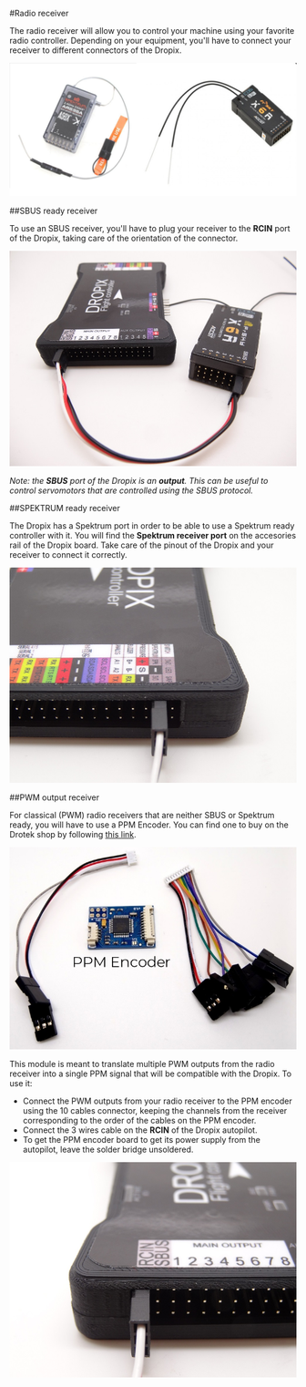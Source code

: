 #Radio receiver

The radio receiver will allow you to control your machine using your favorite radio controller.
Depending on your equipment, you'll have to connect your receiver to different connectors of the Dropix.

<p align="center">
  <img src="./images/receivers.jpg?raw=true" alt="Receivers introduction"/>
</p>

##SBUS ready receiver

To use an SBUS receiver, you'll have to plug your receiver to the **RCIN** port of the Dropix, taking care of the orientation of the connector.

<p align="center">
  <img src="./images/sbus.jpg?raw=true" alt="SBUS receiver connection"/>
</p>

_Note: the **SBUS** port of the Dropix is an **output**. This can be useful to control servomotors that are controlled using the SBUS protocol._

##SPEKTRUM ready receiver

The Dropix has a Spektrum port in order to be able to use a Spektrum ready controller with it. You will find the **Spektrum receiver port** on the accesories rail of the Dropix board. Take care of the pinout of the Dropix and your receiver to connect it correctly.

<p align="center">
  <img src="./images/spek.jpg?raw=true" alt="Spektrum receiver"/>
</p>

##PWM output receiver

For classical (PWM) radio receivers that are neither SBUS or Spektrum ready, you will have to use a PPM Encoder. You can find one to buy on the Drotek shop by following [this link](https://drotek.com/shop/en/home/364-ppm-encoder-8-channels.html).

<p align="center">
  <img src="./images/ppmencoder.jpg?raw=true" alt="PPM Encoder"/>
</p>

This module is meant to translate multiple PWM outputs from the radio receiver into a single PPM signal that will be compatible with the Dropix. To use it:
- Connect the PWM outputs from your radio receiver to the PPM encoder using the 10 cables connector, keeping the channels from the receiver corresponding to the order of the cables on the PPM encoder. 
- Connect the 3 wires cable on the **RCIN** of the Dropix autopilot.
- To get the PPM encoder board to get its power supply from the autopilot, leave the solder bridge unsoldered.

<p align="center">
  <img src="./images/ppm.jpg?raw=true" alt="PPM connection"/>
</p>
